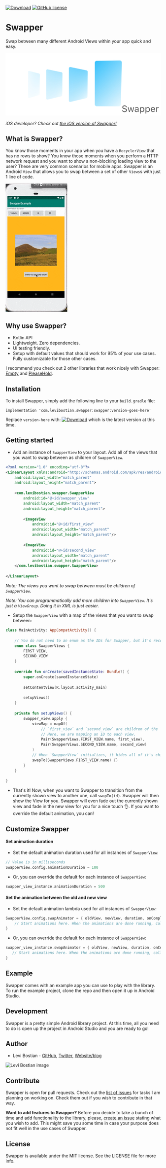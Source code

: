 [![Download](https://api.bintray.com/packages/levibostian/Swapper/com.levibostian.swapper/images/download.svg)](https://bintray.com/levibostian/Swapper/com.levibostian.swapper/_latestVersion)
[![GitHub license](https://img.shields.io/github/license/levibostian/Swapper-Android.svg)](https://github.com/levibostian/Swapper-Android/blob/master/LICENSE)

# Swapper

Swap between many different Android Views within your app quick and easy.

![project logo](misc/header.jpg)

*iOS developer? Check out [the iOS version of Swapper!](https://github.com/levibostian/swapper-ios)*

## What is Swapper?

You know those moments in your app when you have a `RecyclerView` that has no rows to show? You know those moments when you perform a HTTP network request and you want to show a non-blocking loading view to the user? These are very common scenarios for mobile apps. Swapper is an Android `View` that allows you to swap between a set of other `Views`s with just 1 line of code.

![demo gif](misc/demo.gif)

## Why use Swapper?

* Kotlin API
* Lightweight. Zero dependencies.
* UI testing friendly.
* Setup with default values that should work for 95% of your use cases. Fully customizable for those other cases.

I recommend you check out 2 other libraries that work nicely with Swapper: [Empty](https://github.com/levibostian/Empty-Android) and [PleaseHold](https://github.com/levibostian/PleaseHold-Android).

## Installation

To install Swapper, simply add the following line to your `build.gradle` file:

```
implementation 'com.levibostian.swapper:swapper:version-goes-here'
```

Replace `version-here` with: [![Download](https://api.bintray.com/packages/levibostian/Swapper/com.levibostian.swapper/images/download.svg)](https://bintray.com/levibostian/Swapper/com.levibostian.swapper/_latestVersion) which is the latest version at this time.

## Getting started

* Add an instance of `SwapperView` to your layout. Add all of the views that you want to swap between as children of `SwapperView`.

```xml
<?xml version="1.0" encoding="utf-8"?>
<LinearLayout xmlns:android="http://schemas.android.com/apk/res/android"
    android:layout_width="match_parent"
    android:layout_height="match_parent">

    <com.levibostian.swapper.SwapperView
        android:id="@+id/swapper_view"
        android:layout_width="match_parent"
        android:layout_height="match_parent">

        <ImageView
            android:id="@+id/first_view"
            android:layout_width="match_parent"
            android:layout_height="match_parent"/>

        <ImageView
            android:id="@+id/second_view"
            android:layout_width="match_parent"
            android:layout_height="match_parent"/>
    </com.levibostian.swapper.SwapperView>

</LinearLayout>
```

*Note: The views you want to swap between must be children of `SwapperView`.*

*Note: You can programmatically add more children into `SwapperView`. It's just a `ViewGroup`. Doing it in XML is just easier.*

* Setup the `SwapperView` with a map of the views that you want to swap between:

```kotlin
class MainActivity: AppCompatActivity() {

    // You do not need to an enum as the IDs for Swapper, but it's recommended to avoid typos
    enum class SwapperViews {
        FIRST_VIEW,
        SECOND_VIEW
    }

    override fun onCreate(savedInstanceState: Bundle?) {
        super.onCreate(savedInstanceState)

        setContentView(R.layout.activity_main)

        setupViews()
    }

    private fun setupViews() {
        swapper_view.apply {
            viewMap = mapOf(
                // `first_view` and `second_view` are children of the `SwapperView`.
                // Here, we are mapping an ID to each view.
                Pair(SwapperViews.FIRST_VIEW.name, first_view),
                Pair(SwapperViews.SECOND_VIEW.name, second_view)
            )
            // When `SwapperView` initializes, it hides all of it's children by default. You must call `swapTo()` to swap to your first view.
            swapTo(SwapperViews.FIRST_VIEW.name) {}
        }
    }

}
```

* That's it! Now, when you want to Swapper to transition from the currently shown view to another one, call `swapTo(id)`. Swapper will then show the View for you. Swapper will even fade out the currently shown view and fade in the new view for you for a nice touch 👌. If you want to override the default animation, you can!

## Customize Swapper

#### Set animation duration

* Set the default animation duration used for all instances of `SwapperView`:

```kotlin
// Value is in milliseconds
SwapperView.config.animationDuration = 100
```

* Or, you can override the default for each instance of `SwapperView`:

```kotlin
swapper_view_instance.animationDuration = 500
```

#### Set the animation between the old and new view

* Set the default animation lambda used for all instances of `SwapperView`:

```kotlin
SwapperView.config.swapAnimator = { oldView, newView, duration, onComplete ->
    // Start animations here. When the animations are done running, call `onComplete()`
}
```

* Or, you can override the default for each instance of `SwapperView`:

```kotlin
swapper_view_instance.swapAnimator = { oldView, newView, duration, onComplete ->
   // Start animations here. When the animations are done running, call `onComplete()`
}
```

## Example

Swapper comes with an example app you can use to play with the library. To run the example project, clone the repo and then open it up in Android Studio.

## Development

Swapper is a pretty simple Android library project. At this time, all you need to do is open up the project in Android Studio and you are ready to go!

## Author

* Levi Bostian - [GitHub](https://github.com/levibostian), [Twitter](https://twitter.com/levibostian), [Website/blog](http://levibostian.com)

![Levi Bostian image](https://gravatar.com/avatar/22355580305146b21508c74ff6b44bc5?s=250)

## Contribute

Swapper is open for pull requests. Check out the [list of issues](https://github.com/levibostian/Swapper-android/issues) for tasks I am planning on working on. Check them out if you wish to contribute in that way.

**Want to add features to Swapper?** Before you decide to take a bunch of time and add functionality to the library, please, [create an issue](https://github.com/levibostian/Swapper-android/issues/new) stating what you wish to add. This might save you some time in case your purpose does not fit well in the use cases of Swapper.

## License

Swapper is available under the MIT license. See the LICENSE file for more info.